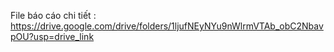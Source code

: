 File báo cáo chi tiết :
https://drive.google.com/drive/folders/1ljufNEyNYu9nWlrmVTAb_obC2NbavpOU?usp=drive_link
